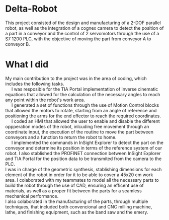 # Delta-Robot
This project consisted of the design and manufacturing of a 2-DOF parallel robot, as well as the integration of a cognex camera to detect the position of a part
in a conveyor and the control of 2 servomotors through the use of a S7 1200 PLC, with the objective of moving the part from conveyor A to conveyor B. <br> 

# What I did
My main contribution to the project was in the area of coding, which includes the following tasks. <br> 
 &nbsp;&nbsp;&nbsp;&nbsp; I was resposible for the TIA Portal implementation of inverse cinematic equations that allowed for the calculation of the necessary angles to reach any point within the robot's work area. <br> 
 &nbsp;&nbsp;&nbsp;&nbsp; I generated a set of functions through the use of Motion Control blocks that allowed the motors to rotate, starting from an angle of reference and positioning the arms for the end effector to reach the required coordinates. <br> 
 &nbsp;&nbsp;&nbsp;&nbsp; I coded an HMI that allowed the user to enable and disable the different oppperation modes of the robot, inlcuding free movement through an coordinate input, the execution of the routine to move the part between conveyors and a function to return the robot to home. <br> 
 &nbsp;&nbsp;&nbsp;&nbsp; I implemented the commands in InSight Explorer to detect the part on the conveyor and determine its position in terms of the reference system of our robot. I also stablished the PROFINET connection between InSight Explorer and TIA Portal for the position data to be transmited from the camera to the PLC. <br> 
I was in charge of the geometric synthesis, stablishing dimensions for each element of the robot in order for it to be able to cover a 45x20 cm work area.
I colaborated with my teammates to model all the necessary parts to build the robot through the use of CAD, ensuring an efficent use of materials, as well as a proper fit between the parts for a seamless mechanical performance. <br> 
I also colaborated in the manufacturing of the parts, through multiple techniques, that included both convencional and CNC milling machine, lathe, and finishing equipment, such as the band saw and the emery. <br> 
